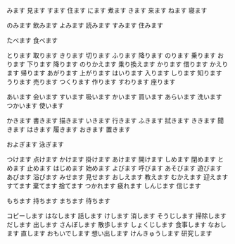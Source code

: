 みます 見ます
すます 住ます
にます 煮ます
きます 来ます
ねます 寝ます

のみます 飲みます
よみます 読みます
すみます 住みます

たべます 食べます

とります 取ります
きります 切ります
ふります 降ります
のります 乗ります
おります 下ります 降ります
のりかえます 乗り換えます
かります 借ります
かえります 帰ります
あがります 上がります
はいります 入ります
しります 知ります
うります 売ります
つくります 作ります
すわります 座ります

あいます 会います
すいます 吸います
かいます 買います
あらいます 洗います
つかいます 使います

かきます 書きます 描きます
いきます 行きます
ふきます 拭きます
ききます 聞きます
はきます 履きます
おきます 置きます

およぎます 泳ぎます

つけます 点けます
かけます 掛けます
あけます 開けます
しめます 閉めます
とめます 止めます
はじめます 始めます
よびます 呼びます
あそびます 遊びます
あびます 浴びます
みせます 見せます
おしえます 教えます
むかえます 迎えます
すてます 棄てます 捨てます
つかれます 疲れます
しんじます 信じます

もちます 持ちます
まちます 待ちます

コピーします
はなします 話します
けします 消します
そうじします 掃除します
だします 出します
さんぼします 散歩します
しょくじします 食事します
なおします 直します
おもいでします 想い出します
けんきゅうします 研究します
